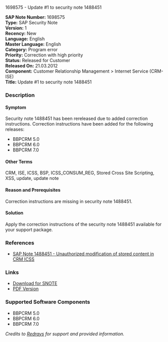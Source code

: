 1698575 - Update #1 to security note 1488451

**SAP Note Number:** 1698575  
**Type:** SAP Security Note  
**Version:** 1  
**Recency:** New  
**Language:** English  
**Master Language:** English  
**Category:** Program error  
**Priority:** Correction with high priority  
**Status:** Released for Customer  
**Released On:** 21.03.2012  
**Component:** Customer Relationship Management > Internet Service (CRM-ISE)  
**Title:** Update #1 to security note 1488451

### Description

#### Symptom
Security note 1488451 has been rereleased due to added correction instructions. Correction instructions have been added for the following releases:
- BBPCRM 5.0
- BBPCRM 6.0
- BBPCRM 7.0

#### Other Terms
CRM, ISE, ICSS, BSP, ICSS_CONSUM_REG, Stored Cross Site Scripting, XSS, update, update note

#### Reason and Prerequisites
Correction instructions are missing in security note 1488451.

#### Solution
Apply the correction instructions of the security note 1488451 available for your support package.

### References
- [SAP Note 1488451 - Unauthorized modification of stored content in CRM ICSS](https://me.sap.com/notes/1488451)

### Links
- [Download for SNOTE](https://notesdownloads.sap.com/note/0040000017409722017)
- [PDF Version](https://userapps.support.sap.com/sap/support/sfm/notes/print/0001698575?language=en-US&token=B5F3DE1DF950D65A5F8B002375854D8C)

### Supported Software Components
- BBPCRM 5.0
- BBPCRM 6.0
- BBPCRM 7.0

_Credits to [Redrays](https://redrays.io) for support and provided information._
